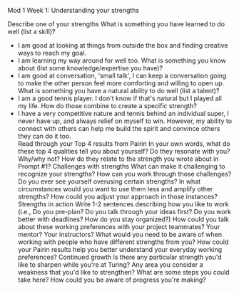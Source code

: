 Mod 1 Week 1: Understanding your strengths

Describe one of your strengths
What is something you have learned to do well (list a skill)?
- I am good at looking at things from outside the box and finding creative ways to reach my goal.  
- I am learning my way around for well too.
What is something you know about (list some knowledge/expertise you have)?
- I am good at conversation, 'small talk', I can keep a conversation going to make the other person feel more comforting and willing to open up.
What is something you have a natural ability to do well (list a talent)?
- I am a good tennis player.  I don't know if that's natural but I played all my life.
How do those combine to create a specific strength?
- I have a very competitive nature and tennis behind an individual super, I never have up, and always relief on myself to win.  However, my ability to connect with others can help me build the spirit and convince others they can do it too.   
Read through your Top 4 results from Pairin
In your own words, what do these top 4 qualities tell you about yourself?
Do they resonate with you? Why/why not?
How do they relate to the strength you wrote about in Prompt #1?
Challenges with strengths
What can make it challenging to recognize your strengths? How can you work through those challenges?
Do you ever see yourself overusing certain strengths? In what circumstances would you want to use them less and amplify other strengths? How could you adjust your approach in those instances?
Strengths in action
Write 1-2 sentences describing how you like to work (i.e., Do you pre-plan? Do you talk through your ideas first? Do you work better with deadlines? How do you stay organized?)
How could you talk about these working preferences with your project teammates? Your mentor? Your instructors?
What would you need to be aware of when working with people who have different strengths from you?
How could your Pairin results help you better understand your everyday working preferences?
Continued growth
Is there any particular strength you'd like to sharpen while you're at Turing? Any area you consider a weakness that you'd like to strengthen?
What are some steps you could take here?
How could you be aware of progress you're making?
